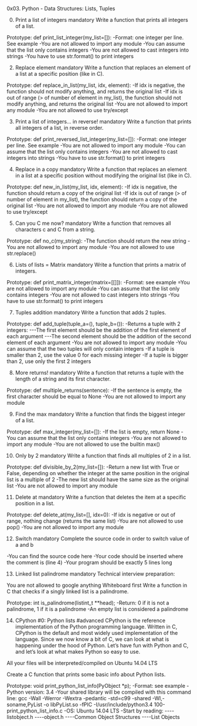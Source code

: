 0x03. Python - Data Structures: Lists, Tuples


0. Print a list of integers
mandatory
Write a function that prints all integers of a list.

Prototype: def print_list_integer(my_list=[]):
-Format: one integer per line. See example
-You are not allowed to import any module
-You can assume that the list only contains integers
-You are not allowed to cast integers into strings
-You have to use str.format() to print integers


2. Replace element
mandatory
Write a function that replaces an element of a list at a specific position (like in C).

Prototype: def replace_in_list(my_list, idx, element):
-If idx is negative, the function should not modify anything, and returns the original list
-If idx is out of range (> of number of element in my_list), the function should not modify anything, and returns the original list
-You are not allowed to import any module
-You are not allowed to use try/except


3. Print a list of integers... in reverse!
mandatory
Write a function that prints all integers of a list, in reverse order.

Prototype: def print_reversed_list_integer(my_list=[]):
-Format: one integer per line. See example
-You are not allowed to import any module
-You can assume that the list only contains integers
-You are not allowed to cast integers into strings
-You have to use str.format() to print integers


4. Replace in a copy
mandatory
Write a function that replaces an element in a list at a specific position without modifying the original list (like in C).

Prototype: def new_in_list(my_list, idx, element):
-If idx is negative, the function should return a copy of the original list
-If idx is out of range (> of number of element in my_list), the function should return a copy of the original list
-You are not allowed to import any module
-You are not allowed to use try/except


5. Can you C me now?
mandatory
Write a function that removes all characters c and C from a string.

Prototype: def no_c(my_string):
-The function should return the new string
-You are not allowed to import any module
-You are not allowed to use str.replace()


6. Lists of lists = Matrix
mandatory
Write a function that prints a matrix of integers.

Prototype: def print_matrix_integer(matrix=[[]]):
-Format: see example
=You are not allowed to import any module
-You can assume that the list only contains integers
-You are not allowed to cast integers into strings
-You have to use str.format() to print integers


7. Tuples addition
mandatory
Write a function that adds 2 tuples.

Prototype: def add_tuple(tuple_a=(), tuple_b=()):
-Returns a tuple with 2 integers:
---The first element should be the addition of the first element of each argument
---The second element should be the addition of the second element of each argument
-You are not allowed to import any module
-You can assume that the two tuples will only contain integers
-If a tuple is smaller than 2, use the value 0 for each missing integer
-If a tuple is bigger than 2, use only the first 2 integers


8. More returns!
mandatory
Write a function that returns a tuple with the length of a string and its first character.

Prototype: def multiple_returns(sentence):
-If the sentence is empty, the first character should be equal to None
-You are not allowed to import any module


9. Find the max
mandatory
Write a function that finds the biggest integer of a list.

Prototype: def max_integer(my_list=[]):
-If the list is empty, return None
-You can assume that the list only contains integers
-You are not allowed to import any module
-You are not allowed to use the builtin max()


10. Only by 2
mandatory
Write a function that finds all multiples of 2 in a list.

Prototype: def divisible_by_2(my_list=[]):
-Return a new list with True or False, depending on whether the integer at the same position in the original list is a multiple of 2
-The new list should have the same size as the original list
-You are not allowed to import any module


11. Delete at
mandatory
Write a function that deletes the item at a specific position in a list.

Prototype: def delete_at(my_list=[], idx=0):
-If idx is negative or out of range, nothing change (returns the same list)
-You are not allowed to use pop()
-You are not allowed to import any module


12. Switch
mandatory
Complete the source code in order to switch value of a and b

-You can find the source code here
-Your code should be inserted where the comment is (line 4)
-Your program should be exactly 5 lines long


13. Linked list palindrome
mandatory
Technical interview preparation:

You are not allowed to google anything
Whiteboard first
Write a function in C that checks if a singly linked list is a palindrome.

Prototype: int is_palindrome(listint_t **head);
-Return: 0 if it is not a palindrome, 1 if it is a palindrome
-An empty list is considered a palindrome


14. CPython #0: Python lists
#advanced
CPython is the reference implementation of the Python programming language. Written in C, CPython is the default and most widely used implementation of the language.
Since we now know a bit of C, we can look at what is happening under the hood of Python. Let’s have fun with Python and C, and let’s look at what makes Python so easy to use.

All your files will be interpreted/compiled on Ubuntu 14.04 LTS


Create a C function that prints some basic info about Python lists.

Prototype: void print_python_list_info(PyObject *p);
-Format: see example
-Python version: 3.4
-Your shared library will be compiled with this command line: gcc -Wall -Werror -Wextra -pedantic -std=c99 -shared -Wl,-soname,PyList -o libPyList.so -fPIC -I/usr/include/python3.4 100-print_python_list_info.c
-OS: Ubuntu 14.04 LTS
-Start by reading:
----listobject.h
----object.h
----Common Object Structures
----List Objects


